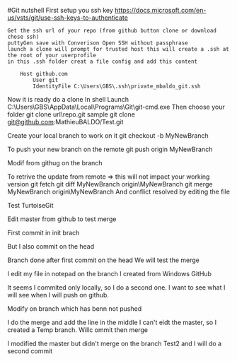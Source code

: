 #Git nutshell
First setup you ssh key
	https://docs.microsoft.com/en-us/vsts/git/use-ssh-keys-to-authenticate
	
	Get the ssh url of your repo (from github button clone or download chose ssh)
	puttyGen save with Converison Open SSH without passphrase
	launch a clone will prompt for trusted host this will create a .ssh at the root of your userprofile
	in this .ssh folder creat a file config and add this content

		Host github.com
			User git
			IdentityFile C:\Users\GBS\.ssh\private_mbaldo_git.ssh

Now it is ready do a clone
In shell
	Launch C:\Users\GBS\AppData\Local\Programs\Git\git-cmd.exe
	Then choose your folder
	git clone url\repo.git
	sample git clone git@github.com:MathieuBALDO/Test.git
	
Create your local branch to work on it
	git checkout -b MyNewBranch

To push your new branch on the remote
	git push origin MyNewBranch
	
Modif from githug on the branch
	
To retrive the update from remote => this will not impact your working version
	git fetch
	git diff MyNewBranch origin\MyNewBranch
	git merge MyNewBranch origin\MyNewBranch
	And conflict resolved by editing the file

Test TurtoiseGit

Edit master from github to test merge

First commit in init brach

But I also commit on the head


Branch done after first commit on the head
We will test the merge

I edit my file in notepad on the branch I created from Windows GitHub

It seems
I commited only locally, so I do a second one.
I want to see what I will see when I will push on github.


Modify on branch which has benn not pushed

I do the merge and add the line in the middle
I can't eidt the master, so I created a Temp branch. Willc ommit then merge


I modified the master but didn't merge on the branch Test2 and I will do a second commit






